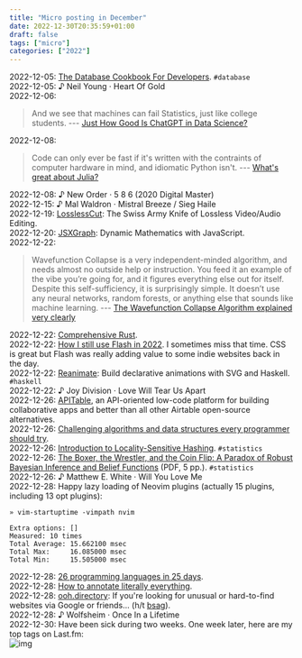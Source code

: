 ```yaml
---
title: "Micro posting in December"
date: 2022-12-30T20:35:59+01:00
draft: false
tags: ["micro"]
categories: ["2022"]
---
```


<a href="#" style="text-decoration: none;">2022-12-05</a>: [The Database Cookbook For Developers](https://sqlfordevs.com/ebook). `#database`<br>
<a href="#" style="text-decoration: none;">2022-12-05</a>: ♪ Neil Young · Heart Of Gold<br>
<a href="#" style="text-decoration: none;">2022-12-06</a>:

> And we see that machines can fail Statistics, just like college students. --- [Just How Good Is ChatGPT in Data Science?](https://matloff.wordpress.com/2022/12/04/just-how-good-is-chatgpt-in-data-science/)<br>

<a href="#" style="text-decoration: none;">2022-12-08</a>:

> Code can only ever be fast if it's written with the contraints of computer hardware in mind, and idiomatic Python isn't. --- [What's great about Julia?](https://viralinstruction.com/posts/goodjulia/)<br>

<a href="#" style="text-decoration: none;">2022-12-08</a>: ♪ New Order · 5 8 6 (2020 Digital Master)<br>
<a href="#" style="text-decoration: none;">2022-12-15</a>: ♪ Mal Waldron · Mistral Breeze / Sieg Haile<br>
<a href="#" style="text-decoration: none;">2022-12-19</a>: [LosslessCut](https://mifi.no/losslesscut/): The Swiss Army Knife of Lossless Video/Audio Editing.<br>
<a href="#" style="text-decoration: none;">2022-12-20</a>: [JSXGraph](https://jsxgraph.org/wp/index.html): Dynamic Mathematics with JavaScript.<br>
<a href="#" style="text-decoration: none;">2022-12-22</a>:

> Wavefunction Collapse is a very independent-minded algorithm, and needs almost no outside help or instruction. You feed it an example of the vibe you’re going for, and it figures everything else out for itself. Despite this self-sufficiency, it is surprisingly simple. It doesn’t use any neural networks, random forests, or anything else that sounds like machine learning. --- [The Wavefunction Collapse Algorithm explained very clearly](https://robertheaton.com/2018/12/17/wavefunction-collapse-algorithm/)<br>

<a href="#" style="text-decoration: none;">2022-12-22</a>: [Comprehensive Rust](https://google.github.io/comprehensive-rust/).<br>
<a href="#" style="text-decoration: none;">2022-12-22</a>: [How I still use Flash in 2022](https://foon.uk/how-flash-2022/). I sometimes miss that time. CSS is great but Flash was really adding value to some indie websites back in the day.<br>
<a href="#" style="text-decoration: none;">2022-12-22</a>: [Reanimate](https://reanimate.github.io/): Build declarative animations with SVG and Haskell. `#haskell`<br>
<a href="#" style="text-decoration: none;">2022-12-22</a>: ♪ Joy Division · Love Will Tear Us Apart<br>
<a href="#" style="text-decoration: none;">2022-12-26</a>: [APITable](https://github.com/apitable/apitable), an API-oriented low-code platform for building collaborative apps and better than all other Airtable open-source alternatives.<br>
<a href="#" style="text-decoration: none;">2022-12-26</a>: [Challenging algorithms and data structures every programmer should try](https://austinhenley.com/blog/challengingalgorithms.html).<br>
<a href="#" style="text-decoration: none;">2022-12-26</a>: [Introduction to Locality-Sensitive Hashing](https://tylerneylon.com/a/lsh1/). `#statistics`<br>
<a href="#" style="text-decoration: none;">2022-12-26</a>: [The Boxer, the Wrestler, and the Coin Flip: A Paradox of Robust Bayesian Inference and Belief Functions](http://www.stat.columbia.edu/~gelman/research/published/augie4.pdf) (PDF, 5 pp.). `#statistics`<br>
<a href="#" style="text-decoration: none;">2022-12-26</a>: ♪ Matthew E. White · Will You Love Me<br>
<a href="#" style="text-decoration: none;">2022-12-28</a>: Happy lazy loading of Neovim plugins (actually 15 plugins, including 13 opt plugins):

```
» vim-startuptime -vimpath nvim

Extra options: []
Measured: 10 times
Total Average: 15.662100 msec
Total Max:     16.085000 msec
Total Min:     15.505000 msec
```

<a href="#" style="text-decoration: none;">2022-12-28</a>: [26 programming languages in 25 days](https://matt.might.net/articles/26-languages-part1/).<br>
<a href="#" style="text-decoration: none;">2022-12-28</a>: [How to annotate literally everything](https://beepb00p.xyz/annotating.html).<br>
<a href="#" style="text-decoration: none;">2022-12-28</a>: [ooh.directory](https://ooh.directory/): If you're looking for unusual or hard-to-find websites via Google or friends... (h/t [bsag](https://www.rousette.org.uk/archives/happy-20-year-blogiversary-to-me/)).<br>
<a href="#" style="text-decoration: none;">2022-12-28</a>: ♪ Wolfsheim · Once In a Lifetime<br>
<a href="#" style="text-decoration: none;">2022-12-30</a>: Have been sick during two weeks. One week later, here are my top tags on Last.fm:<br>![img](/img/IMG_2858.jpeg)<br>

```

```
